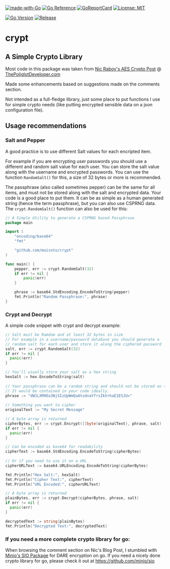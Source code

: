 [![made-with-Go](https://img.shields.io/badge/Made%20with-Go-1f425f.svg?color=%237fd5ea)](http://golang.org) 
[![Go Reference](https://pkg.go.dev/badge/github.com/moisoto/xlsrpt.svg)](https://pkg.go.dev/github.com/moisoto/crypt)
[![GoReportCard](https://goreportcard.com/badge/github.com/moisoto/crypt)](https://goreportcard.com/report/github.com/moisoto/crypt)
[![License: MIT](https://img.shields.io/badge/License-MIT-yellow.svg)](https://opensource.org/licenses/MIT)

[![Go Version](https://img.shields.io/github/go-mod/go-version/moisoto/crypt)](https://golang.org)
[![Release](https://img.shields.io/github/v/tag/moisoto/crypt?label=Release&sort=semver)](https://github.com/moisoto/crypt/releases/latest)

# crypt


## A Simple Crypto Library

Most code in this package was taken from [Nic Raboy's AES Crypto Post](https://www.thepolyglotdeveloper.com/2018/02/encrypt-decrypt-data-golang-application-crypto-packages/) @ [ThePoliglotDeveloper.com](https://www.thepolyglotdeveloper.com)

Made some enhancements based on suggestions made on the comments section. 

Not intended as a full-fledge library, just some place to put functions I use for simple crypto needs (like putting encrypted sensible data on a json configuration file).

## Usage recommendations

### Salt and Pepper

A good practice is to use different Salt values for each encripted item. 

For example if you are encrypting user passwords you should use a different and random salt value for each user. You can store the salt value along with the username and encrypted passwords. You can use the function `RandomSalt()` for this, a size of 32 bytes or more is recommended.

The passphrase (also called sometimes pepper) can be the same for all items, and must not be stored along with the salt and encrypted data. Your code is a good place to put them. It can be as simple as a human generated string (hence the term passphrase), but you can also use CSPRNG data. The `crypt.RandomSalt()` function can also be used for this:

```go
// A Simple Utility to generate a CSPRNG based Passphrase
package main

import (
	"encoding/base64"
	"fmt"

	"github.com/moisoto/crypt"
)

func main() {
	pepper, err := crypt.RandomSalt(32)
	if err != nil {
		panic(err)
	}

	phrase := base64.StdEncoding.EncodeToString(pepper)
	fmt.Println("Random Passphrase:", phrase)
}
```

### Crypt and Decrypt

A simple code snippet with crypt and decrypt example:
```go
// Salt must be Ramdom and at least 32 bytes in size
// For example in a username/password database you should generate a
// random salt for each user and store it along the ciphered password
salt, err := crypt.RandomSalt(32)
if err != nil {
  panic(err)
}

// You'll usually store your salt as a hex string
hexSalt := hex.EncodeToString(salt)
  
// Your passphrase can be a random string and should not be stored on the database
// It would be contained in your code ideally.
phrase := "dWJLXM9Eo3Nj5IzUpWmQuAtsdnaYfrsIkVrhaE1ESJU="
  
// Something you want to cipher
originalText := "My Secret Message"

// A byte array is returned
cipherBytes, err := crypt.Encrypt([]byte(originalText), phrase, salt)
if err != nil {
  panic(err)
}

// Can be encoded as base64 for readability 
cipherText := base64.StdEncoding.EncodeToString(cipherBytes)
  
// Or if you need to use it on a URL
cipherURLText := base64.URLEncoding.EncodeToString(cipherBytes)

fmt.Println("Hex Salt:", hexSalt)
fmt.Println("Cipher Text:", cipherText)
fmt.Println("URL Encoded:", cipherURLText)

// A byte array is returned
plainBytes, err := crypt.Decrypt(cipherBytes, phrase, salt)
if err != nil {
  panic(err)
}

decryptedText := string(plainBytes)
fmt.Println("Decrypted Text:", decryptedText)
```

### If you need a more complete crypto library for go:

When browsing the comment section on Nic's Blog Post, I stumbled with [Minio's SIO Package](https://github.com/minio/sio) for DARE encryption on go. If you need a nicely done crypto library for go, please check it out at https://github.com/minio/sio
